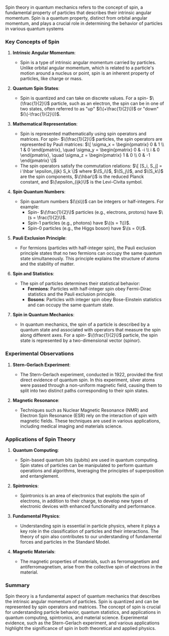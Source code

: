 Spin theory in quantum mechanics refers to the concept of spin, a fundamental property of particles that describes their intrinsic angular momentum. Spin is a quantum property, distinct from orbital angular momentum, and plays a crucial role in determining the behavior of particles in various quantum systems

### Key Concepts of Spin

1. **Intrinsic Angular Momentum**:
   - Spin is a type of intrinsic angular momentum carried by particles. Unlike orbital angular momentum, which is related to a particle's motion around a nucleus or point, spin is an inherent property of particles, like charge or mass.

2. **Quantum Spin States**:
   - Spin is quantized and can take on discrete values. For a spin- $\(\frac{1}{2}\)$ particle, such as an electron, the spin can be in one of two states, often referred to as "up" $(\(+\frac{1}{2}\))$ or "down" $(\(-\frac{1}{2}\))$.

3. **Mathematical Representation**:
   - Spin is represented mathematically using spin operators and matrices. For spin- $\(\frac{1}{2}\)$ particles, the spin operators are represented by Pauli matrices:
     $\[
     \sigma_x = \begin{pmatrix} 0 & 1 \\ 1 & 0 \end{pmatrix}, \quad
     \sigma_y = \begin{pmatrix} 0 & -i \\ i & 0 \end{pmatrix}, \quad
     \sigma_z = \begin{pmatrix} 1 & 0 \\ 0 & -1 \end{pmatrix}
     \]$
   - The spin operators satisfy the commutation relations:
     $\[
     [S_i, S_j] = i \hbar \epsilon_{ijk} S_k
     \]$
     where $\(S_i\)$, $\(S_j\)$, and $\(S_k\)$ are the spin components, $\(\hbar\)$ is the reduced Planck constant, and $\(\epsilon_{ijk}\)$ is the Levi-Civita symbol.

4. **Spin Quantum Numbers**:
   - Spin quantum numbers $(\(s\))$ can be integers or half-integers. For example:
     - Spin- $\(\frac{1}{2}\)$ particles (e.g., electrons, protons) have $\(s = \frac{1}{2}\)$.
     - Spin-1 particles (e.g., photons) have $\((s = 1\))$.
     - Spin-0 particles (e.g., the Higgs boson) have $\(s = 0\)$.

5. **Pauli Exclusion Principle**:
   - For fermions (particles with half-integer spin), the Pauli exclusion principle states that no two fermions can occupy the same quantum state simultaneously. This principle explains the structure of atoms and the stability of matter.

6. **Spin and Statistics**:
   - The spin of particles determines their statistical behavior:
     - **Fermions**: Particles with half-integer spin obey Fermi-Dirac statistics and the Pauli exclusion principle.
     - **Bosons**: Particles with integer spin obey Bose-Einstein statistics and can occupy the same quantum state.

7. **Spin in Quantum Mechanics**:
   - In quantum mechanics, the spin of a particle is described by a quantum state and associated with operators that measure the spin along different axes. For a spin- $\(\frac{1}{2}\)$ particle, the spin state is represented by a two-dimensional vector (spinor).

### Experimental Observations

1. **Stern-Gerlach Experiment**:
   - The Stern-Gerlach experiment, conducted in 1922, provided the first direct evidence of quantum spin. In this experiment, silver atoms were passed through a non-uniform magnetic field, causing them to split into two distinct paths corresponding to their spin states.

2. **Magnetic Resonance**:
   - Techniques such as Nuclear Magnetic Resonance (NMR) and Electron Spin Resonance (ESR) rely on the interaction of spin with magnetic fields. These techniques are used in various applications, including medical imaging and materials science.

### Applications of Spin Theory

1. **Quantum Computing**:
   - Spin-based quantum bits (qubits) are used in quantum computing. Spin states of particles can be manipulated to perform quantum operations and algorithms, leveraging the principles of superposition and entanglement.

2. **Spintronics**:
   - Spintronics is an area of electronics that exploits the spin of electrons, in addition to their charge, to develop new types of electronic devices with enhanced functionality and performance.

3. **Fundamental Physics**:
   - Understanding spin is essential in particle physics, where it plays a key role in the classification of particles and their interactions. The theory of spin also contributes to our understanding of fundamental forces and particles in the Standard Model.

4. **Magnetic Materials**:
   - The magnetic properties of materials, such as ferromagnetism and antiferromagnetism, arise from the collective spin of electrons in the material.

### Summary

Spin theory is a fundamental aspect of quantum mechanics that describes the intrinsic angular momentum of particles. Spin is quantized and can be represented by spin operators and matrices. The concept of spin is crucial for understanding particle behavior, quantum statistics, and applications in quantum computing, spintronics, and material science. Experimental evidence, such as the Stern-Gerlach experiment, and various applications highlight the significance of spin in both theoretical and applied physics.
